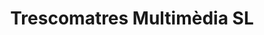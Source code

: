 ---
title: "Trescomatres Multimèdia SL"
url: /altafulla/trescomatres-multimedia-sl/
shop: Computer
---